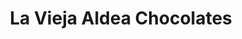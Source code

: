 ---
title: "La Vieja Aldea Chocolates"
url: /san-martin-de-los-andes/la-vieja-aldea-chocolates/
shop: Schokolade
---